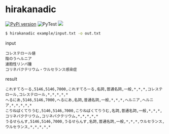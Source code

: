 # hirakanadic

[![PyPi version](https://img.shields.io/pypi/v/hirakanadic.svg)](https://pypi.python.org/pypi/hirakanadic/)
![PyTest](https://github.com/po3rin/hirakanadic/workflows/PyTest/badge.svg)
[![](https://img.shields.io/badge/python-3.7+-blue.svg)](https://www.python.org/downloads/release/python-390/)

```sh
$ hirakanadic example/input.txt -o out.txt
```

input

```
コレステロール値
陰のうヘルニア
濾胞性リンパ腫
コリネバクテリウム・ウルセランス感染症
```

result

```
これすてろーる,5146,5146,7000,これすてろーる,名詞,普通名詞,一般,*,*,*,コレステロール,コレステロール,*,*,*,*,*
へるにあ,5146,5146,7000,へるにあ,名詞,普通名詞,一般,*,*,*,ヘルニア,ヘルニア,*,*,*,*,*
こりねばくてりうむ,5146,5146,7000,こりねばくてりうむ,名詞,普通名詞,一般,*,*,*,コリネバクテリウム,コリネバクテリウム,*,*,*,*,*
うるせらんす,5146,5146,7000,うるせらんす,名詞,普通名詞,一般,*,*,*,ウルセランス,ウルセランス,*,*,*,*,*
```
